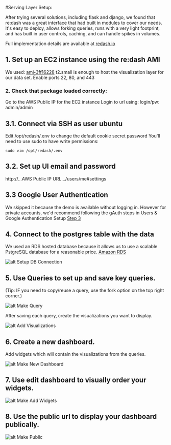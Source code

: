#Serving Layer Setup:

After trying several solutions, including flask and django, we found that re:dash was a great interface that had built in modules to cover our needs. 
It's easy to deploy, allows forking queries, runs with a very light footprint, and has built in user controls, caching, and can handle spikes in volumes.

Full implementation details are available at [redash.io](https://redash.io/help-onpremise/setup/setting-up-redash-instance.html)

## 1. Set up an EC2 instance using the re:dash AMI
We used: [ami-3ff16228](https://console.aws.amazon.com/ec2/home?region=us-east-1#LaunchInstanceWizard:ami=ami-3ff16228)
t2.small is enough to host the visualization layer for our data set.
Enable ports 22, 80, and 443


### 2. Check that package loaded correctly:
Go to the AWS Public IP for the EC2 instance
Login to url using: login/pw: admin/admin


## 3.1. Connect via SSH as user ubuntu
Edit /opt/redash/.env to change the default cookie secret password
You'll need to use sudo to have write permissions:
```
sudo vim /opt/redash/.env
```

## 3.2. Set up UI email and password
http://...AWS Public IP URL.../users/me#settings


## 3.3 Google User Authentication
We skipped it because the demo is available without logging in. 
However for private accounts, we'd recommend following the gAuth steps in Users & Google Authentication Setup [Step 3](https://redash.io/help-onpremise/setup/setting-up-redash-instance.html#setup-redash-instance-setup)


## 4. Connect to the postgres table with the data
We used an RDS hosted database because it allows us to use a scalable PstgreSQL database for a reasonable price.
[Amazon RDS](https://console.aws.amazon.com/rds/home?region=us-east-1)

![alt Setup DB Connection](https://github.com/superbb/w205_energy/blob/master/img/redash-setup-db.png "re:dash Setup DB Connection")


## 5. Use Queries to set up and save key queries. 
(Tip: IF you need to copy/reuse a query, use the fork option on the top right corner.)

![alt Make Query](https://github.com/superbb/w205_energy/blob/master/img/redash-make-query.png "re:dash Make Query")


After saving each query, create the visualizations you want to display.

![alt Add Visualizations](https://github.com/superbb/w205_energy/blob/master/img/redash-make-dash.png "re:dash Add Visualizations")


## 6. Create a new dashboard.
Add widgets which will contain the visualizations from the queries.

![alt Make New Dashboard](https://github.com/superbb/w205_energy/blob/master/img/redash-make-dash.png "re:dash Make New Dashboard")


## 7. Use edit dashboard to visually order your widgets.
![alt Make Add Widgets](https://github.com/superbb/w205_energy/blob/master/img/redash-add-widget.png "re:dash Add Widgets")


## 8. Use the public url to display your dashboard publically.
![alt Make Public](https://github.com/superbb/w205_energy/blob/master/img/redash-make-public.png "re:dash Make Public")

